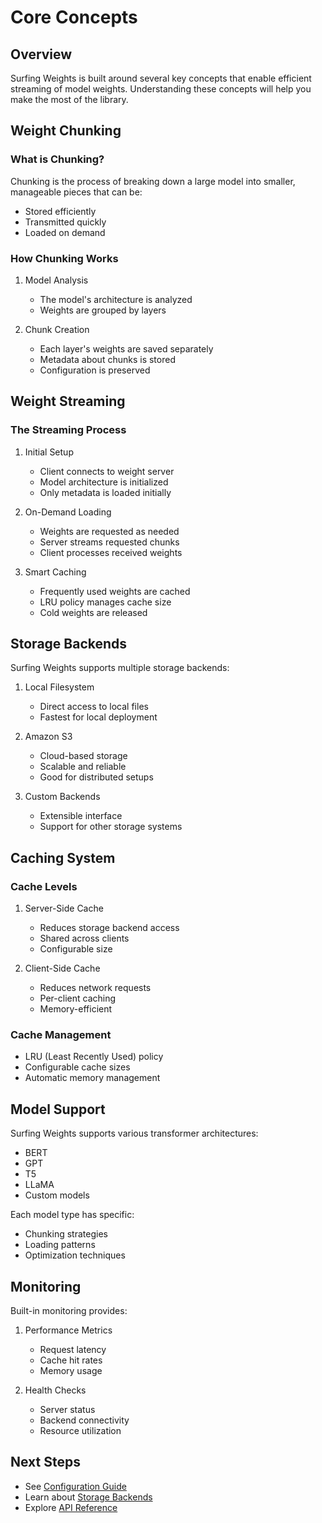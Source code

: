 # Core Concepts

## Overview

Surfing Weights is built around several key concepts that enable efficient streaming of model weights. Understanding these concepts will help you make the most of the library.

## Weight Chunking

### What is Chunking?

Chunking is the process of breaking down a large model into smaller, manageable pieces that can be:

- Stored efficiently
- Transmitted quickly
- Loaded on demand

### How Chunking Works

1. Model Analysis
   - The model's architecture is analyzed
   - Weights are grouped by layers
   
2. Chunk Creation
   - Each layer's weights are saved separately
   - Metadata about chunks is stored
   - Configuration is preserved

## Weight Streaming

### The Streaming Process

1. Initial Setup
   - Client connects to weight server
   - Model architecture is initialized
   - Only metadata is loaded initially

2. On-Demand Loading
   - Weights are requested as needed
   - Server streams requested chunks
   - Client processes received weights

3. Smart Caching
   - Frequently used weights are cached
   - LRU policy manages cache size
   - Cold weights are released

## Storage Backends

Surfing Weights supports multiple storage backends:

1. Local Filesystem
   - Direct access to local files
   - Fastest for local deployment
   
2. Amazon S3
   - Cloud-based storage
   - Scalable and reliable
   - Good for distributed setups

3. Custom Backends
   - Extensible interface
   - Support for other storage systems

## Caching System

### Cache Levels

1. Server-Side Cache
   - Reduces storage backend access
   - Shared across clients
   - Configurable size

2. Client-Side Cache
   - Reduces network requests
   - Per-client caching
   - Memory-efficient

### Cache Management

- LRU (Least Recently Used) policy
- Configurable cache sizes
- Automatic memory management

## Model Support

Surfing Weights supports various transformer architectures:

- BERT
- GPT
- T5
- LLaMA
- Custom models

Each model type has specific:
- Chunking strategies
- Loading patterns
- Optimization techniques

## Monitoring

Built-in monitoring provides:

1. Performance Metrics
   - Request latency
   - Cache hit rates
   - Memory usage

2. Health Checks
   - Server status
   - Backend connectivity
   - Resource utilization

## Next Steps

- See [Configuration Guide](../user-guide/configuration.md)
- Learn about [Storage Backends](../user-guide/storage-backends.md)
- Explore [API Reference](../api/weight-server.md)